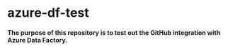 # azure-df-test

#### The purpose of this repository is to test out the GitHub integration with Azure Data Factory.

